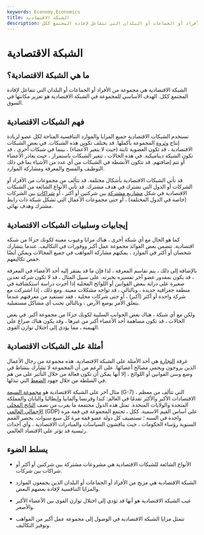 ```yaml
---
keywords: Economy,Economics
title: الشبكة الاقتصادية
description: الشبكة الاقتصادية هي مجموعة من الأفراد أو الجماعات أو البلدان التي تتفاعل لإفادة المجتمع ككل.
---
```


# الشبكة الاقتصادية
## ما هي الشبكة الاقتصادية؟

الشبكة الاقتصادية هي مجموعة من الأفراد أو الجماعات أو البلدان التي تتفاعل لإفادة المجتمع ككل. الهدف الأساسي للمجموعة في الشبكة الاقتصادية هو تعزيز مكانتها في السوق.

## فهم الشبكات الاقتصادية

تستخدم الشبكات الاقتصادية جميع المزايا والموارد التنافسية المتاحة لكل عضو لزيادة إنتاج [وثروة](/wealth) المجموعة بأكملها. قد يختلف تكوين هذه الشبكات. في بعض الشبكات الاقتصادية ، قد تكون العضوية ثابتة (حيث لا يتغير الأعضاء) ، بينما في شبكات أخرى ، قد تكون الشبكة ديناميكية. في هذه الحالات ، تتغير الشبكات باستمرار ، حيث يغادر الأعضاء أو تتم إضافتهم. قد تتكون الأنشطة في الشبكات من أي عدد من الأشياء بما في ذلك التوظيف والمسح والمعرفة ومشاركة الموارد.

قد تأتي الشبكات الاقتصادية بأشكال مختلفة. قد تتألف من مجموعات من الأفراد أو الشركات أو الدول التي تشترك في هدف مشترك. قد تأتي الأنواع الشائعة من الشبكات الاقتصادية في شكل [مشاريع مشتركة](/jointventure) بين شركتين أو أكثر ، أو [شراكات](/partnership) بين الشركات (خاصة في الدول المختلفة) ، أو حتى مجموعات الأعمال التي تشكل شبكة ذات رابط مشترك وهدف نهائي.

## إيجابيات وسلبيات الشبكات الاقتصادية

كما هو الحال مع أي شبكة أخرى ، هناك مزايا وعيوب معينة لكونك جزءًا من شبكة اقتصادية. تتضمن بعض الفوائد مجموعة عمل أكبر ووفورات في التكاليف. عندما يتشارك شخصان أو أكثر في الموارد ، يمكنهم مشاركة المواهب في جميع المجالات ويمكن أيضًا خفض تكاليفهم.

بالإضافة إلى ذلك ، يتم تقاسم المعرفة ، لذا فإن ما قد يفتقر إليه أحد الأعضاء في المعرفة ، قد يكون بمقدور عضو آخر تفسيره بخبرته. على سبيل المثال ، قد لا تكون شركة تعدين صغيرة على دراية ببعض القوانين أو اللوائح المحلية إذا أجرت دراسة استكشافية في منطقة جغرافية جديدة ، وبالتالي ، قد تواجه مشكلات معينة. ومع ذلك ، إذا اشتركت مع شركة واحدة أو أكثر (أكبر) ، أو حتى شركات محلية ، فقد تستفيد من معرفتهم عندما يتعلق الأمر بوضع الأرض ، وبالتالي تجنب أي مشاكل مستقبلية.

ولكن مع أي شبكة ، هناك بعض الجوانب السلبية لكونك جزءًا من مجموعة أكبر. في بعض الحالات ، قد تكون مساهمة أحد الأعضاء أكبر من غيرها ، وقد يكون هناك صراع على الهيمنة ، مما يؤدي إلى اختلال توازن القوى.

## أمثلة على الشبكات الاقتصادية

غرفة [التجارة](/chamber-of-commerce) هي أحد الأمثلة على الشبكة الاقتصادية. هذه مجموعة من رجال الأعمال الذين يروجون ويحمي مصالح أعضائها. على الرغم من أن المجموعة لا تشارك بنشاط في وضع وسن القوانين أو اللوائح ، إلا أنها يمكن أن تكون فعالة من خلال التأثير على من هم في السلطة من خلال جهود [الضغط](/lobby) التي تبذلها.

مثال آخر على الشبكة الاقتصادية هو [مجموعة السبعة](/g7) (G-7) ، التي تتألف من معظم الاقتصادات الأكبر والأكثر تقدمًا في العالم: كندا وفرنسا وألمانيا وإيطاليا واليابان والمملكة المتحدة والولايات المتحدة. تمثل هذه الدول مجتمعة ما يقرب من نصف [الناتج المحلي الإجمالي العالمي](/gdp) (GDP) على أساس القيم الاسمية. ككل ، تجتمع المجموعة في قمة مرة واحدة في السنة ؛ تستضيف كل دولة عضو قمة مرة كل سبع سنوات. يحضر القمم السنوية رؤساء الحكومات ، حيث يناقشون السياسات والمبادرات الاقتصادية ، وأي أحداث رئيسية قد تؤثر على الاقتصاد العالمي.

## يسلط الضوء

- الأنواع الشائعة للشبكات الاقتصادية هي مشروعات مشتركة بين شركتين أو أكثر أو شراكات بين شركات.

- الشبكة الاقتصادية هي مزيج من الأفراد أو الجماعات أو البلدان الذين يجمعون الموارد والمزايا التنافسية لإفادة بعضهم البعض.

- عيب الشبكة الاقتصادية هو أنها قد تؤدي إلى اختلال توازن القوى بين الأعضاء الأكبر والأصغر.

- تتمثل مزايا الشبكة الاقتصادية في الوصول إلى مجموعة عمل أكبر من المواهب وتوفير التكاليف.

